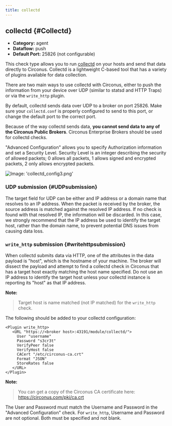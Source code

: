 ```yaml
---
title: collectd
---
```


## collectd {#Collectd}
 * **Category:** agent
 * **Dataflow:** push
 * **Default Port:** 25826 (not configurable)

This check type allows you to run [collectd](http://collectd.org/) on your hosts and send that data directly to Circonus. Collectd is a lightweight C-based tool that has a variety of plugins available for data collection.

There are two main ways to use collectd with Circonus, either to push the information from your device over UDP (similar to statsd and HTTP Traps) or via the `write_http` plugin.

By default, collectd sends data over UDP to a broker on port 25826. Make sure your `collectd.conf` is properly configured to send to this port, or change the default port to the correct port.

Because of the way collectd sends data, **you cannot send data to any of the Circonus Public Brokers**.  Circonus Enterprise Brokers should be used for collectd checks.

"Advanced Configuration" allows you to specify Authorization information and set a Security Level. Security Level is an integer describing the security of allowed packets; 0 allows all packets, 1 allows signed and encrypted packets, 2 only allows encrypted packets.

![Image: 'collectd_config3.png'](/images/circonus/collectd_config3.png)


### UDP submission {#UDPsubmission}
The target field for UDP can be either and IP address or a domain name that resolves to an IP address. When the packet is received by the broker, the source address is matched against the resolved IP address.  If no check is found with that resolved IP, the information will be discarded.  In this case, we strongly recommend that the IP address be used to identify the target host, rather than the domain name, to prevent potential DNS issues from causing data loss.


### `write_http` submission {#writehttpsubmission}
When collectd submits data via HTTP, one of the attributes in the data payload is "host", which is the hostname of your machine.  The broker will dissect the payload and attempt to find a collectd check in Circonus that has a target host exactly matching the host name specified.  Do not use an IP address to identify the target host unless your collectd instance is reporting its "host" as that IP address.

**Note:**
> Target host is name matched (not IP matched) for the `write_http` check.

The following should be added to your collectd configuration:

```
<Plugin write_http>
   <URL "https://<broker host>:43191/module/collectd/">
     User "username"
     Password "s3cr3t"
     VerifyPeer false
     VerifyHost false
     CACert "/etc/circonus-ca.crt"
     Format "JSON"
     StoreRates false
   </URL>
</Plugin>
```

**Note:**
> You can get a copy of the Circonus CA certificate here: https://circonus.com/pki/ca.crt

The User and Password must match the Username and Password in the "Advanced Configuration" check.  For `write_http`, Username and Password are not optional. Both must be specified and not blank.
